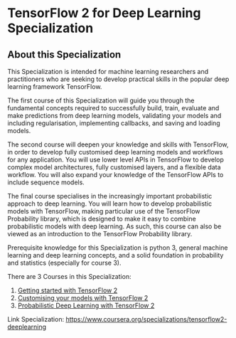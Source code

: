 # TensorFlow 2 for Deep Learning Specialization

## About this Specialization

This Specialization is intended for machine learning researchers and practitioners who are seeking to develop practical skills in the popular deep learning framework TensorFlow. 

The first course of this Specialization will guide you through the fundamental concepts required to successfully build, train, evaluate and make predictions from deep learning models, validating your models and including regularisation, implementing callbacks, and saving and loading models. 

The second course will deepen your knowledge and skills with TensorFlow, in order to develop fully customised deep learning models and workflows for any application. You will use lower level APIs in TensorFlow to develop complex model architectures, fully customised layers, and a flexible data workflow. You will also expand your knowledge of the TensorFlow APIs to include sequence models.

The final course specialises in the increasingly important probabilistic approach to deep learning. You will learn how to develop probabilistic models with TensorFlow, making particular use of the TensorFlow Probability library, which is designed to make it easy to combine probabilistic models with deep learning. As such, this course can also be viewed as an introduction to the TensorFlow Probability library.

Prerequisite knowledge for this Specialization is python 3, general machine learning and deep learning concepts, and a solid foundation in probability and statistics (especially for course 3).

There are 3 Courses in this Specialization:
1. [Getting started with TensorFlow 2](https://www.coursera.org/learn/getting-started-with-tensor-flow2?specialization=tensorflow2-deeplearning)
2. [Customising your models with TensorFlow 2](https://www.coursera.org/learn/customising-models-tensorflow2?specialization=tensorflow2-deeplearning)
3. [Probabilistic Deep Learning with TensorFlow 2](https://www.coursera.org/learn/probabilistic-deep-learning-with-tensorflow2?specialization=tensorflow2-deeplearning)

Link Specialization: https://www.coursera.org/specializations/tensorflow2-deeplearning
